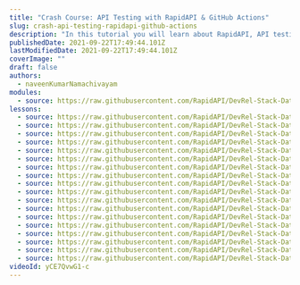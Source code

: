 ```yaml
---
title: "Crash Course: API Testing with RapidAPI & GitHub Actions"
slug: crash-api-testing-rapidapi-github-actions
description: "In this tutorial you will learn about RapidAPI, API testing using RapidAPI Testing solution, how to monitor the performance of the API, RapidAPI GitHub Action and more."
publishedDate: 2021-09-22T17:49:44.101Z
lastModifiedDate: 2021-09-22T17:49:44.101Z
coverImage: ""
draft: false
authors:
  - naveenKumarNamachivayam
modules:
  - source: https://raw.githubusercontent.com/RapidAPI/DevRel-Stack-Data/improve/lms-yt-data/lms/courses/crash-api-testing-rapidapi-github-actions/index.md
lessons:
  - source: https://raw.githubusercontent.com/RapidAPI/DevRel-Stack-Data/improve/lms-yt-data/lms/courses/crash-api-testing-rapidapi-github-actions/01-intro.md
  - source: https://raw.githubusercontent.com/RapidAPI/DevRel-Stack-Data/improve/lms-yt-data/lms/courses/crash-api-testing-rapidapi-github-actions/02-rapidapi.md
  - source: https://raw.githubusercontent.com/RapidAPI/DevRel-Stack-Data/improve/lms-yt-data/lms/courses/crash-api-testing-rapidapi-github-actions/03-rapidapi-products.md
  - source: https://raw.githubusercontent.com/RapidAPI/DevRel-Stack-Data/improve/lms-yt-data/lms/courses/crash-api-testing-rapidapi-github-actions/04-rapidapi-testing.md
  - source: https://raw.githubusercontent.com/RapidAPI/DevRel-Stack-Data/improve/lms-yt-data/lms/courses/crash-api-testing-rapidapi-github-actions/05-rapidapi-github-action.md
  - source: https://raw.githubusercontent.com/RapidAPI/DevRel-Stack-Data/improve/lms-yt-data/lms/courses/crash-api-testing-rapidapi-github-actions/06-[demo]-rapidapi-signin.md
  - source: https://raw.githubusercontent.com/RapidAPI/DevRel-Stack-Data/improve/lms-yt-data/lms/courses/crash-api-testing-rapidapi-github-actions/07-[demo]-rapidapi-marketplace.md
  - source: https://raw.githubusercontent.com/RapidAPI/DevRel-Stack-Data/improve/lms-yt-data/lms/courses/crash-api-testing-rapidapi-github-actions/08-[demo]-rapidapi-developer-dashboard.md
  - source: https://raw.githubusercontent.com/RapidAPI/DevRel-Stack-Data/improve/lms-yt-data/lms/courses/crash-api-testing-rapidapi-github-actions/09-[demo]-rapidapi-marketplace-search.md
  - source: https://raw.githubusercontent.com/RapidAPI/DevRel-Stack-Data/improve/lms-yt-data/lms/courses/crash-api-testing-rapidapi-github-actions/10-[demo]-rapidapi-test-endpoint.md
  - source: https://raw.githubusercontent.com/RapidAPI/DevRel-Stack-Data/improve/lms-yt-data/lms/courses/crash-api-testing-rapidapi-github-actions/11-[demo]-rapidapi-provide-dashboard.md
  - source: https://raw.githubusercontent.com/RapidAPI/DevRel-Stack-Data/improve/lms-yt-data/lms/courses/crash-api-testing-rapidapi-github-actions/12-[demo]-rapidapi-testing.md
  - source: https://raw.githubusercontent.com/RapidAPI/DevRel-Stack-Data/improve/lms-yt-data/lms/courses/crash-api-testing-rapidapi-github-actions/13-[demo]-creating-test-rapidapi-testing.md
  - source: https://raw.githubusercontent.com/RapidAPI/DevRel-Stack-Data/improve/lms-yt-data/lms/courses/crash-api-testing-rapidapi-github-actions/14-[demo]-testing-apis.md
  - source: https://raw.githubusercontent.com/RapidAPI/DevRel-Stack-Data/improve/lms-yt-data/lms/courses/crash-api-testing-rapidapi-github-actions/15-[demo]-api-performance.md
  - source: https://raw.githubusercontent.com/RapidAPI/DevRel-Stack-Data/improve/lms-yt-data/lms/courses/crash-api-testing-rapidapi-github-actions/16-[demo]-rapidapi-github-action.md
  - source: https://raw.githubusercontent.com/RapidAPI/DevRel-Stack-Data/improve/lms-yt-data/lms/courses/crash-api-testing-rapidapi-github-actions/17-[demo]-executing-rapidapi-github-action.md
  - source: https://raw.githubusercontent.com/RapidAPI/DevRel-Stack-Data/improve/lms-yt-data/lms/courses/crash-api-testing-rapidapi-github-actions/18-conclusion.md
videoId: yCE7QvwG1-c
---
```

